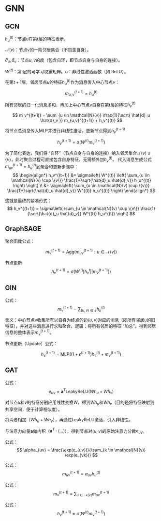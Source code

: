 # GNN

## GCN

$h_u^{(t)}$：节点u在第t层的特征表示。

$\mathcal{N}(v)$：节点v的一阶邻居集合（不包含自身）。

$\hat{d}_u, \hat{d}_v$：节点$u, v$的度（包含自环，即节点自身与自身的连接）。

$W^{(t)}$：第t层的可学习权重矩阵。$\sigma$：非线性激活函数（如 ReLU）。


在第$t+1$层，邻居节点$u$的特征$h_u^{(t)}$作为消息传入中心节点$v$：

$$
m_{u,v}^{(t+1)} = h_u^{(t)}
$$

所有邻居的归一化消息求和，再加上中心节点v自身在第t层的特征$h_v^{(t)}$

$$
m_v^{(t+1)} = \sum_{u \in \mathcal{N}(v)} \frac{1}{\sqrt{ \hat{d}_u \hat{d}_v }} m_{u,v}^{(t+1)} + h_v^{(t)} 
$$

将节点总消息传入MLP并进行非线性激活，更新节点得到$h_v^{(t+1)}$

$$
h_v^{(t+1)} = \sigma\left( W^{(t)} m_v^{(t+1)} \right)
$$


为了简化表达，我们将 “自环”（节点自身与自身的连接）纳入邻居集合$\mathcal{N}(v) \cup \{v\}$，此时聚合过程可直接包含自身特征，无需额外加$h_v^{(t)}$。
代入消息生成公式$m_{uv}^{(t+1)} = h_u^{(t)}$到聚合和更新步骤中：
$$
\begin{align*}
h_v^{(t+1)} &= \sigma\left( W^{(t)} \left( \sum_{u \in \mathcal{N}(v) \cup \{v\}} \frac{1}{\sqrt{\hat{d}_u \hat{d}_v}} h_u^{(t)} \right) \right) \\
&= \sigma\left( \sum_{u \in \mathcal{N}(v) \cup \{v\}} \frac{1}{\sqrt{\hat{d}_u \hat{d}_v}} W^{(t)} h_u^{(t)} \right)
\end{align*}
$$
  
这就是最终的紧凑形式：
$$
h_v^{(t+1)} = \sigma\left( \sum_{u \in \mathcal{N}(v) \cup \{v\}} \frac{1}{\sqrt{\hat{d}_u \hat{d}_v}} W^{(t)} h_u^{(t)} \right)
$$

## GraphSAGE

聚合函数公式：

$$
m_v^{(t+1)} = \text{Agg}(m_{uv}^{(t+1)} : u \in \mathcal{N}(v))
$$

节点更新
$$
h_v^{(t+1)} = \sigma\left( W^{(t)} \left[ h_v^t || m_v^{(t+1)} \right] \right)
$$

## GIN

公式：
$$
m_v^{(t+1)} = \sum_{(u, v) \in E} h_u^{(t)}
$$

含义：中心节点v收集所有以自身为终点的边$(u, v)$对应的消息（即所有邻居u的旧特征），并对这些消息进行求和聚合。逻辑：将所有邻居的特征 “加总”，得到邻居信息的整体表示$m_v^{(t+1)}$。

节点更新（Update）公式：

$$
h_v^{(t+1)} = \text{MLP}\left( (1 + \epsilon^{(t+1)}) h_v^{(t)} + m_v^{(t+1)} \right)
$$

## GAT

公式：
$$
e_{uv} = \mathbf{a}^T \text{LeakyReLU}(W h_u + W h_v)
$$

对节点$u$和$v$的特征分别应用线性变换$W$，得到$Wh_u$和$Wh_v$（目的是将特征映射到共享空间，便于计算相似度）。

将两者相加（$W h_u + W h_v$），再通过$\text{LeakyReLU}$激活，引入非线性。

与注意力向量$\mathbf{a}$做内积（$\mathbf{a}^T \cdot (\dots)$），得到节点对$(u, v)$的原始注意力分数$e_{uv}$。



公式：
$$
\alpha_{uv} = \frac{\exp(e_{uv})}{\sum_{k \in \mathcal{N}(v)} \exp(e_{vk})}
$$


公式：
$$
m_{uv}^{(t+1)} = \alpha_{uv} h_u^{(t)}
$$



公式：
$$
m_v^{(t+1)} = \sum_{u \in \mathcal{N}(v)} m_{uv}^{(t+1)}
$$



公式：
$$
h_v^{(t+1)} = \sigma\left( W^{(t)} m_v^{(t+1)} \right)
$$



